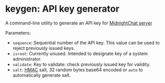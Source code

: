 # keygen: API key generator

A command-line utility to generate an API key for [MidnightChat server](../server/)

Parameters:

 * `sequence`: Sequential number of the API key. This value can be used to reject previously issued keys.
 * `isroot`: Currently unused. Intended to designate key of a system administrator.
 * `validate`: Key to validate: check previously issued key for validity.
 * `salt`: [HMAC](https://en.wikipedia.org/wiki/HMAC) salt, 32 random bytes base64 encoded or `auto` to automatically generate salt.
